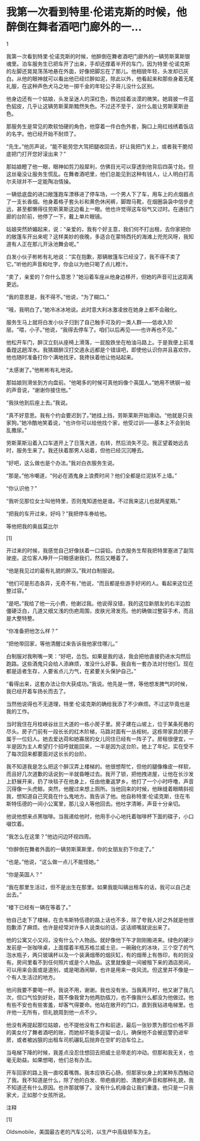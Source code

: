 # 我第一次看到特里·伦诺克斯的时候，他醉倒在舞者酒吧门廊外的一...

1

我第一次看到特里·伦诺克斯的时候，他醉倒在舞者酒吧门廊外的一辆劳斯莱斯银魂里。泊车服务生已把车开了出来，手却还撑着半开的车门，因为特里·伦诺克斯的左脚还晃晃荡荡地悬在外面，好像把脚忘在了那儿。他相貌年轻，头发却已灰白。从他的眼神就可以看出他已经烂醉如泥，除此以外，他看起来和那些身着无尾礼服，在这种声色犬马之地一掷千金的年轻公子哥儿没什么区别。

他身边还有一个姑娘，头发呈迷人的深红色，唇边挂着淡漠的微笑。她肩披一件蓝色貂皮，几乎让这辆劳斯莱斯黯然失色。不过还不至于，没什么能让劳斯莱斯逊色。

那服务生是常见的欺软怕硬的角色，他穿着一件白色外套，胸口上用红线绣着饭店的名字。他已经开始不耐烦了。

“先生。”他厉声说，“能不能劳您大驾把腿收回去，好让我把门关上，或者我干脆彻底把门打开您好滚出来？”

那姑娘瞪了他一眼，眼神如剪刀般犀利，仿佛目光可以穿透到他背后四英寸处。但这丝毫没让服务生慌乱。在舞者酒吧里，他们总能见到这种有钱人，让人明白打高尔夫球并不一定能陶冶情操。

一辆低底盘的进口敞篷跑车漂移进了停车场，一个男人下了车，用车上的点烟器点了一支长香烟。他身着格子套头衫和黄色休闲裤，脚蹬马靴，在烟圈袅袅中信步走远，甚至都懒得往劳斯莱斯这边看上一眼。他也许觉得这车俗气又过时。在通往门廊的台阶前，他停了一下，戴上单片眼镜。

姑娘突然娇媚起来，说：“亲爱的，我有个好主意，我们何不打出租，去你家把你的敞篷车开出来呢？这样美妙的夜晚，多适合在蒙特西托的海滩上兜兜风呀，我知道有人正在那儿开泳池舞会呢。”

白发小伙子彬彬有礼地说：“实在抱歉，那辆敞篷车已经没了，我不得不卖了它。”听他的声音和吐字，你会以为他只喝了点儿橙汁。

“卖了，亲爱的？你什么意思？”她沿着车座从他身边移开，但她的声音可比这距离更远。

“我的意思是，我不得不。”他说，“为了糊口。”

“哦，我明白了。”她冷冰冰地说。此时意大利冰激凌放在她身上都不会融化。

服务生马上就将白发小伙子归到了自己触手可及的一类人群——低收入阶层。“喂，小子。”他说，“我得去停车了。咱们以后再见——也许再也不见。”

他松开车门，醉汉立刻从座椅上滑落，一屁股跌坐在柏油马路上。于是我便上前准备蹚这趟浑水。我猜跟醉汉打交道永远都是个错误吧，即使他认识你并且喜欢你，他也随时准备打你个满地找牙。我搀扶着他让他站起来。

“太感谢了。”他彬彬有礼地说。

那姑娘则滑坐到方向盘前。“他喝多的时候可真他妈像个英国人。”她用不锈钢一般的声音说，“谢谢你接住他。”

“我扶他到后座上去。”我说。

“真不好意思。我有个约会要迟到了。”她挂上挡，劳斯莱斯开始滑动。“他就是只丧家狗。”她冷酷地笑着说，“也许你可以给他找个家，他受过训——基本上不会到处乱撒尿。”

劳斯莱斯沿着入口车道开上了日落大道，右转，然后消失不见。我正望着她远去时，服务生来了。我还扶着那男人站着，但他已经沉沉睡去。

“好吧，这么做也是个办法。”我对白衣服务生说。

“那是。”他冷嘲道，“何必在酒鬼身上浪费时间？他们全都是烂泥扶不上墙。”

“你认识他？”

“我听见那位女士叫他特里，否则鬼知道他是谁。不过我来这儿也就两星期。”

“把我的车开过来，好吗？”我把停车券给他。

等他把我的奥兹莫比尔

[1]

开过来的时候，我感觉自己好像扶着一口袋铅。白衣服务生帮我把特里塞进了副驾驶座。这位客人睁开一只眼感谢我们，然后又睡着了。

“他是我见过的最有礼貌的醉汉。”我对白制服说。

“他们可是形态各异，无奇不有，”他说，“而且都是些游手好闲的人。看起来这位还整过容。”

“是吧。”我给了他一元小费，他谢过我。他说得没错，我的这位新朋友的右半边脸僵硬泛白，几道又细又浅的伤疤周围，皮肤光滑发亮。他的确做过整容手术，而且是大整特整。

“你准备把他怎么样？”

“把他带回家，等他清醒过来告诉我他家住哪儿。”

白制服对我咧嘴一笑：“好吧，怂包。如果是我的话，我会把他直接扔进水沟然后跑路。这些酒鬼只会给人添麻烦，准没什么好事。我自有一套办法对付他们。现在都是适者生存，人要省点儿力气，在紧要关头保护自己。”

“看得出来，这套办法让你大获成功。”我说。他先是一愣，等他想发脾气的时候，我已经开着车扬长而去了。

当然他说得也不无道理，特里·伦诺克斯的确给我添了不少麻烦。不过这毕竟也是我的工作。

当时我住在月桂峡谷丝兰大道的一栋小房子里。房子建在山坡上，位于某条死巷的尽头。房子门前有一段长长的红木阶梯，马路对面有一丛桉树。这栋带家具的房子属于一位妇人。她去爱达荷和她寡居的女儿同住已经有一阵子了。房租很便宜，一半是因为主人希望打个招呼就能回来，一半是因为这台阶。她上了年纪，实在受不了每次回来都要面对这长长的台阶。

我不知道我是怎么把这个醉汉弄上楼梯的。他很想帮忙，但他的腿像橡皮一样软，而且好几次道歉的话说到一半就昏睡过去。我开了锁，把他拽进屋，让他在长沙发上舒展开来，扔了块毯子在他身上，任由他重返梦乡。他打了一个小时呼噜，声音沉得像一头虎鲸。突然，他醒过来想上厕所。当他回来的时候，他眯缝着眼睛斜视我，想知道自己究竟在什么鬼地方。我告诉了他。他自称特里·伦诺克斯，住在韦斯特伍德的一间小公寓里，那儿没人等他回去。他吐字清晰，声音十分亲切。

他说他想来点黑咖啡。当我递给他时，他用手小心地托着咖啡杯下面的碟子，小口啜饮着。

“我怎么在这里？”他边问边环视四周。

“你醉倒在舞者外面的一辆劳斯莱斯里，你的女朋友扔下你走了。”

“也是。”他说，“这么做一点儿不能怪她。”

“你是英国人？”

“我在那里生活过，但不是出生在那里。如果我能叫辆出租车的话，我可以自己走出去。”

“楼下已经有一辆在等着了。”

他自己走下了楼梯，在去韦斯特伍德的路上话也不多，除了夸我人好之外就是他很抱歉添了麻烦。也许是经常对许多人说类似的话，这话顺嘴就说出来了。

他的公寓又小又闷，没有什么个人物品。就好像他下午才刚刚搬进来。绿色的硬沙发前是一张咖啡桌，上面摆着半瓶苏格兰威士忌，一碗融化的冰块，三个空了的气泡水瓶子，两只玻璃杯以及一个装满烟蒂的烟灰缸，有的烟蒂上有唇印，有的则没有。房间里看不到任何照片或是个人物品。这里就像是一间被租下来的酒店房间，可以用来会面或是道别，或是喝酒闲聊，也许是用来一夜风流。但这里并不像是一个有人生活过的地方。

他问我要不要喝一杯。我说不用，谢谢。我也没有坐。当我离开时，他又谢了我几次，但口气恰到好处，既不像我曾为他两肋插刀，也不像我什么都没为他做过。他有些不安也有些害羞，却客气得要命。他站在敞开的门口，直到我钻进电梯里。也许他一无所有，但礼貌周到他一点不少。

他没有再提起那位姑娘，也不提他没有工作和前途，最后一张钞票为那位价格不菲的美女付了舞者酒吧的账，而她却不能多逗留一会儿，确保他不会被巡警扔进牢房，或者被凶狠的出租车司机碾轧后抛弃在空旷的泊车位上。

当电梯下降的时候，我差点没忍住想回去把威士忌带走的冲动。但那和我无关，也毫无助益。如果想喝，他们总有办法。

开车回家的路上我一直咬着嘴唇。我本应铁石心肠，但那家伙身上的某种东西触动了我。我不知道是什么，除了他的白发、带疤痕的脸、清脆的声音和那种礼貌，我不知道还有什么原因。也许那就够了。没有什么机缘会让我们重逢。他只是一只丧家犬，正如那个女孩所说。

注释

[1]

Oldsmobile，美国最古老的汽车公司，以生产中高级轿车为主。